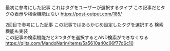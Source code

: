 最初に参考にした記事
これはタグをユーザーが選択するタイプ
この記事だとタグの表示や検索機能はない
https://post-output.com/185/

2回目で参考にした記事
この記事ではあらかじめ設定したタグを選択する
検索機能も実装  
この記事の検索機能だと3つタグを選択するとAND検索ができなくなる  
https://qiita.com/MandoNarin/items/5a5610a40c66f77d6c10